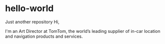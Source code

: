 # hello-world
Just another repository
Hi,

I'm an Art Director at TomTom, the world’s leading supplier of in-car location and navigation products and services.
